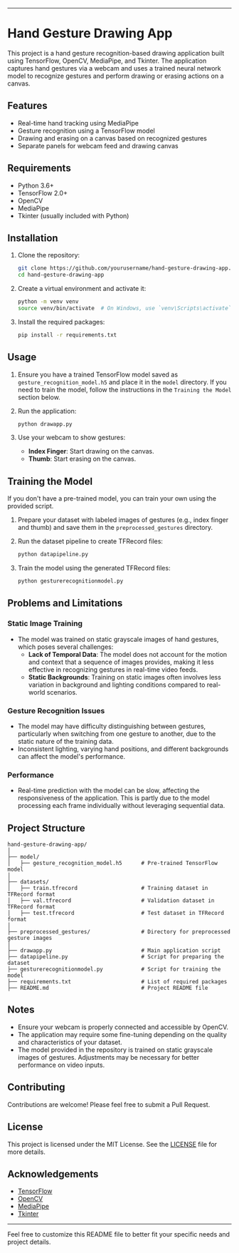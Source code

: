 
---

# Hand Gesture Drawing App

This project is a hand gesture recognition-based drawing application built using TensorFlow, OpenCV, MediaPipe, and Tkinter. The application captures hand gestures via a webcam and uses a trained neural network model to recognize gestures and perform drawing or erasing actions on a canvas.

## Features

- Real-time hand tracking using MediaPipe
- Gesture recognition using a TensorFlow model
- Drawing and erasing on a canvas based on recognized gestures
- Separate panels for webcam feed and drawing canvas

## Requirements

- Python 3.6+
- TensorFlow 2.0+
- OpenCV
- MediaPipe
- Tkinter (usually included with Python)

## Installation

1. Clone the repository:
   ```sh
   git clone https://github.com/yourusername/hand-gesture-drawing-app.git
   cd hand-gesture-drawing-app
   ```

2. Create a virtual environment and activate it:
   ```sh
   python -m venv venv
   source venv/bin/activate  # On Windows, use `venv\Scripts\activate`
   ```

3. Install the required packages:
   ```sh
   pip install -r requirements.txt
   ```

## Usage

1. Ensure you have a trained TensorFlow model saved as `gesture_recognition_model.h5` and place it in the `model` directory. If you need to train the model, follow the instructions in the `Training the Model` section below.

2. Run the application:
   ```sh
   python drawapp.py
   ```

3. Use your webcam to show gestures:
   - **Index Finger**: Start drawing on the canvas.
   - **Thumb**: Start erasing on the canvas.

## Training the Model

If you don't have a pre-trained model, you can train your own using the provided script. 

1. Prepare your dataset with labeled images of gestures (e.g., index finger and thumb) and save them in the `preprocessed_gestures` directory.

2. Run the dataset pipeline to create TFRecord files:
   ```sh
   python datapipeline.py
   ```

3. Train the model using the generated TFRecord files:
   ```sh
   python gesturerecognitionmodel.py
   ```

## Problems and Limitations

### Static Image Training
- The model was trained on static grayscale images of hand gestures, which poses several challenges:
  - **Lack of Temporal Data**: The model does not account for the motion and context that a sequence of images provides, making it less effective in recognizing gestures in real-time video feeds.
  - **Static Backgrounds**: Training on static images often involves less variation in background and lighting conditions compared to real-world scenarios.

### Gesture Recognition Issues
- The model may have difficulty distinguishing between gestures, particularly when switching from one gesture to another, due to the static nature of the training data.
- Inconsistent lighting, varying hand positions, and different backgrounds can affect the model's performance.

### Performance
- Real-time prediction with the model can be slow, affecting the responsiveness of the application. This is partly due to the model processing each frame individually without leveraging sequential data.

## Project Structure

```
hand-gesture-drawing-app/
│
├── model/
│   ├── gesture_recognition_model.h5      # Pre-trained TensorFlow model
│
├── datasets/
│   ├── train.tfrecord                    # Training dataset in TFRecord format
│   ├── val.tfrecord                      # Validation dataset in TFRecord format
│   ├── test.tfrecord                     # Test dataset in TFRecord format
│
├── preprocessed_gestures/                # Directory for preprocessed gesture images
│
├── drawapp.py                            # Main application script
├── datapipeline.py                       # Script for preparing the dataset
├── gesturerecognitionmodel.py            # Script for training the model
├── requirements.txt                      # List of required packages
├── README.md                             # Project README file
```

## Notes

- Ensure your webcam is properly connected and accessible by OpenCV.
- The application may require some fine-tuning depending on the quality and characteristics of your dataset.
- The model provided in the repository is trained on static grayscale images of gestures. Adjustments may be necessary for better performance on video inputs.

## Contributing

Contributions are welcome! Please feel free to submit a Pull Request.

## License

This project is licensed under the MIT License. See the [LICENSE](LICENSE) file for more details.

## Acknowledgements

- [TensorFlow](https://www.tensorflow.org/)
- [OpenCV](https://opencv.org/)
- [MediaPipe](https://mediapipe.dev/)
- [Tkinter](https://wiki.python.org/moin/TkInter)

---

Feel free to customize this README file to better fit your specific needs and project details.